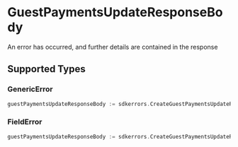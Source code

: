 # GuestPaymentsUpdateResponseBody

An error has occurred, and further details are contained in the response


## Supported Types

### GenericError

```go
guestPaymentsUpdateResponseBody := sdkerrors.CreateGuestPaymentsUpdateResponseBodyGenericError(components.GenericError{/* values here */})
```

### FieldError

```go
guestPaymentsUpdateResponseBody := sdkerrors.CreateGuestPaymentsUpdateResponseBodyFieldError(components.FieldError{/* values here */})
```

